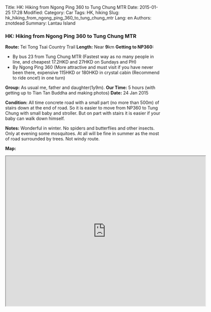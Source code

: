 Title: HK: Hiking from Ngong Ping 360 to Tung Chung MTR
Date: 2015-01-25 17:28
Modified: 
Category: Car
Tags: HK,  hiking
Slug: hk_hiking_from_ngong_ping_360_to_tung_chung_mtr
Lang: en
Authors: znotdead
Summary: Lantau Island

### HK: Hiking from Ngong Ping 360 to Tung Chung MTR

**Route:** Tei Tong Tsai Country Trail
**Length:** Near **9**km
**Getting to NP360:**
 - By bus 23 from Tung Chung MTR (Fastest way as no many people in line, and cheapest 17.2HKD and 27HKD on Sundays and PH)
 - By Ngong Ping 360 (More attractive and must visit if you have never been there, expensive 115HKD or 180HKD in crystal cabin (Recommend to ride once!) in one turn)

**Group:** As usual me, father and daughter(1y9m).
**Our Time:** 5 hours (with getting up to Tian Tan Buddha and making photos)
**Date:** 24 Jan 2015

**Condition:**
All time concrete road with a small part (no more than 500m) of stairs down at the end of road. So it is easier to move from NP360 to Tung Chung with small baby and stroller. But on part with stairs it is easier if your baby can walk down himself.

**Notes:**
Wonderful in winter. No spiders and butterflies and other insects. Only at evening some mosquitoes. At all will be fine in summer as the most of road surrounded by trees. Not windy route.

**Map:**
<iframe src="https://www.google.com/maps/d/embed?mid=zLClmVqlU_kM.kkVpAi3Ov7L4" width="640" height="480"></iframe>
